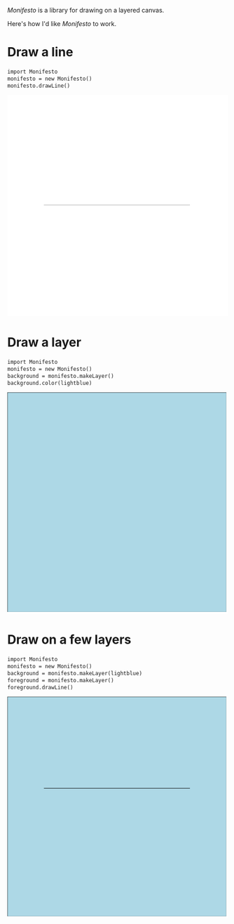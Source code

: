 *Monifesto* is a library for drawing on a layered canvas.

Here's how I'd like *Monifesto* to work.

# Draw a line

    import Monifesto
    monifesto = new Monifesto()
    monifesto.drawLine()

![horizontal black line on white layer](monifesto-sample-drawing0.png)

# Draw a layer

    import Monifesto
    monifesto = new Monifesto()
    background = monifesto.makeLayer()
    background.color(lightblue)

![horizontal black line on white layer](monifesto-sample-drawing1.png)

# Draw on a few layers

    import Monifesto
    monifesto = new Monifesto()
    background = monifesto.makeLayer(lightblue)
    foreground = monifesto.makeLayer()
    foreground.drawLine()

![horizontal black line on light blue layer](monifesto-sample-drawing2.png)


